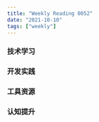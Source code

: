 ```yaml
---
title: "Weekly Reading 0052"
date: "2021-10-10"
tags: ["weekly"]
---
```


### 技术学习


### 开发实践


### 工具资源


### 认知提升

